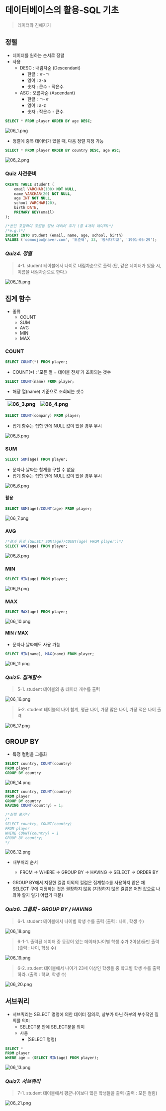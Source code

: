 # 데이터베이스의 활용-SQL 기초

> 데이터와 친해지기

## 정렬
- 데이터를 원하는 순서로 정렬
- 사용
  - DESC : 내림차순 (Descendant)
    - 한글 : ㅎ-ㄱ
    - 영어 : z-a
    - 숫자 : 큰수 - 작은수
  - ASC : 오름차순 (Ascendant)
    - 한글 : ㄱ-ㅎ
    - 영어 : a-z
    - 숫자 : 작은수 - 큰수

```sql
SELECT * FROM player ORDER BY age DESC;
```

![06_1.png](./images/06_1.png)

- 정렬에 중복 데이터가 있을 때, 다음 정렬 지정 가능

```sql
SELECT * FROM player ORDER BY country DESC, age ASC;
```

![06_2.png](./images/06_2.png)

### Quiz 사전준비
```sql
CREATE TABLE student (
	email VARCHAR(100) NOT NULL,
	name VARCHAR(20) NOT NULL,
	age INT NOT NULL,
	school VARCHAR(20),
	birth DATE,
	PRIMARY KEY(email)
);
```
```sql
/*본인 포함하여 조원들 정보 데이터 추가 (총 4개의 데이터)*/
/*e.g.)*/
INSERT INTO student (email, name, age, school, birth)
VALUES ('oomoojoo@naver.com', '도준혁', 33, '동서대학교', '1991-05-29');
```

### *Quiz4. 정렬*

> 4-1. student 테이블에서 나이로 내림차순으로 출력 (단, 같은 데이터가 있을 시, 이름을 내림차순으로 한다.)

![06_15.png](./images/06_15.png)

## 집계 함수
- 종류
  - COUNT
  - SUM
  - AVG
  - MIN
  - MAX


### COUNT
```sql
SELECT COUNT(*) FROM player;
```
- COUNT(\*) : '모든 열 = 테이블 전체'가 조회되는 갯수

```sql
SELECT COUNT(name) FROM player;
```
- 해당 열(name) 기준으로 조회되는 갯수

![06_3.png](./images/06_3.png) | ![06_4.png](./images/06_4.png)
--- | --- | 

```sql
SELECT COUNT(company) FROM player;
```
- 집계 함수는 집합 안에 NULL 값이 있을 경우 무시

![06_5.png](./images/06_5.png)

### SUM
```sql
SELECT SUM(age) FROM player;
```
- 문자나 날짜는 합계를 구할 수 없음
- 집계 함수는 집합 안에 NULL 값이 있을 경우 무시

![06_6.png](./images/06_6.png)


#### 활용
```sql
SELECT SUM(age)/COUNT(age) FROM player;
```

![06_7.png](./images/06_7.png)

### AVG
```sql
/*결과 동일 (SELECT SUM(age)/COUNT(age) FROM player;)*/
SELECT AVG(age) FROM player;
```

![06_8.png](./images/06_8.png)

### MIN
```sql
SELECT MIN(age) FROM player;
```

![06_9.png](./images/06_9.png)

### MAX
```sql
SELECT MAX(age) FROM player;
```

![06_10.png](./images/06_10.png)

#### MIN / MAX
- 문자나 날짜에도 사용 가능

```sql
SELECT MIN(name), MAX(name) FROM player;
```

![06_11.png](./images/06_11.png)

### *Quiz5. 집계함수*

> 5-1. student 테이블의 총 데이터 개수를 출력

![06_16.png](./images/06_16.png)

> 5-2. student 테이블의 나이 합계, 평균 나이, 가장 많은 나이, 가장 적은 나이 출력

![06_17.png](./images/06_17.png)

## GROUP BY

-  특정 컬럼을 그룹화

```sql
SELECT country, COUNT(country) 
FROM player
GROUP BY country
```

![06_14.png](./images/06_14.png)


```sql
SELECT country, COUNT(country) 
FROM player
GROUP BY country
HAVING COUNT(country) = 1;

/*실행 불가*/
/*
SELECT country, COUNT(country)
FROM player
WHERE COUNT(country) = 1
GROUP BY country;
*/
```

![06_12.png](./images/06_12.png)


- 내부처리 순서
  - FROM -> WHERE -> GROUP BY -> HAVING ->  SELECT -> ORDER BY
  
- GROUP BY에서 지정한 컬럼 이외의 컬럼은 집계함수를 사용하지 않은 채 SELECT 구에 지정하는 것은 권장하지 않음 (지정하지 않은 컬럼은 어떤 값으로 나와야 할지 알기 어렵기 때문)


### *Quiz6. 그룹화 - GROUP BY / HAVING*

> 6-1. student 테이블에서 나이별 학생 수를 출력 (출력 : 나이, 학생 수)

![06_18.png](./images/06_18.png)

> 6-1-1. 출력된 데이터 중 동갑이 있는 데이터(나이별 학생 수가 2이상)들만 출력 (출력 : 나이, 학생 수)

![06_19.png](./images/06_19.png)

> 6-2. student 테이블에서 나이가 23세 이상인 학생들 중 학교별 학생 수를 출력하라. (출력 : 학교, 학생 수)


![06_20.png](./images/06_20.png)

## 서브쿼리

- 서브쿼리는 SELECT 명령에 의한 데이터 질의로, 상부가 아닌 하부의 부수적인 질의를 의미
  - SELECT문 안에 SELECT문을 의미
  - 사용
    - (SELECT 명령)

```sql
SELECT * 
FROM player
WHERE age = (SELECT MIN(age) FROM player);
```

![06_13.png](./images/06_13.png)

### *Quiz7. 서브쿼리*

> 7-1. student 테이블에서 평균나이보다 많은 학생들을 출력 (출력 : 모든 컬럼)

![06_21.png](./images/06_21.png)